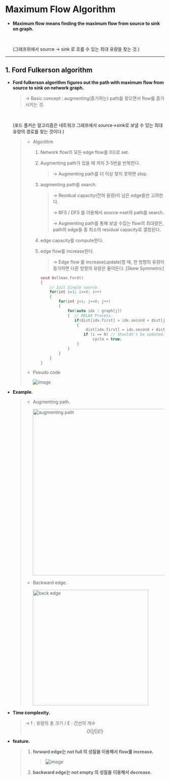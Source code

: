 # Maximum Flow Algorithm 

- **Maximum flow means finding the maximum flow from source to sink on graph.** 

  <br>

  (그래프위에서 source → sink 로 흐를 수 있는 최대 유량을 찾는 것.)



------

## 1. Ford Fulkerson algorithm

- **Ford fulkerson algorithm figures out the path with maximum flow from source to sink on network graph.**

  > → Basic concept : augmenting(증가하는) path를 찾으면서 flow를 증가시키는 것.

  <br>

  (포드 풀커슨 알고리즘은 네트워크 그래프에서 source→sink로 보낼 수 있는 최대 유량의 경로를 찾는 것이다.)

  > - Algorithm
  >
  >   1. Network flow의 모든 edge flow를 0으로 set.
  >
  >   2. Augmenting path가 있을 때 까지 3-5번을 반복한다.
  >
  >      > → Augmenting path를 더 이상 찾지 못하면 stop.
  >
  >   3. augmenting path를 search.
  >
  >      > → Residual capacity(잔여 용량)이 남은 edge들만 고려한다.
  >      >
  >      > → BFS / DFS 를 이용해서 source→set의 path를 search.
  >      >
  >      > → Augmenting path를 통해 보낼 수있는 flow의 최대량은, path의 edge들 중 최소의 residual capacity로 결정된다.
  >
  >   4. edge capacity를 compute한다.
  >
  >   5. edge flow를 increase한다. 
  >
  >      > → Edge flow 를 increase(update)할 때, 한 방향의 유량이 증가하면 다른 방향의 유량은 줄어든다. [Skew Symmetric]
  >
  >      ```c++
  >      void Bellman_Ford()
  >      {
  >          // Init Single source.
  >          for(int i=1; i<=V; i++)
  >          {
  >              for(int j=1; j<=V; j++)
  >              {
  >                  for(auto idx : graph[j])
  >                  {	// RELAX Process.	
  >                  	if(dist[idx.first] > idx.second + dist[j])
  >                      {
  >                          dist[idx.first] = idx.second + dist[j];
  >      					if (i == N)	// Shouldn't be updated.				
  >      						cycle = true;		
  >                      }
  >                  }
  >              }
  >          }
  >      }
  >      ```
  >
  > - Pseudo code
  >
  >   ![image](https://user-images.githubusercontent.com/23169707/54863144-2ac5ae00-4d88-11e9-85c2-e19f39be6ace.png)

- **Example.**

  > * Augmenting path.
  >
  >   <img width="525" alt="augmenting path" src="https://user-images.githubusercontent.com/23169707/54864765-29ec4680-4d9f-11e9-9686-ff78bde14c94.png">
  >
  > * Backward edge.
  >
  >   <img width="365" alt="back edge" src="https://user-images.githubusercontent.com/23169707/54864776-425c6100-4d9f-11e9-9a66-27a163d81924.png">

- **Time complexity.**

  > → f : 유량의 총 크기 / E : 간선의 개수
  > $$
  > O(|f||E|)
  > $$
  >

- **feature.**

  > 1. **forward edge는 not full 의 성질을 이용해서 flow를 increase.**
  >
  >    > ![image](https://user-images.githubusercontent.com/23169707/54864736-c3672880-4d9e-11e9-8acb-67f48d070cd0.png)
  >
  > 2. **backward edge는 not empty 의 성질을 이용해서 decrease.**

